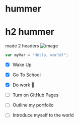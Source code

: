 # hummer
# h2 hummer





made 2 headers
![image](https://github.com/SucculentMonst3rHead/skills-communicate-using-markdown-Vincent/assets/125580582/432b6c4a-bca5-46eb-b137-6b2e3bf86301)
``` javascript
var myVar = "Hello, world!";
```




- [x] Wake Up 
- [x] Go To School 
- [x] Do work 🤯


- [ ] Turn on GitHub Pages
- [ ] Outline my portfolio
- [ ] Introduce myself to the world
